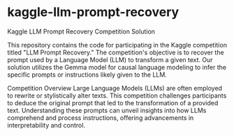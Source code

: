# kaggle-llm-prompt-recovery
Kaggle LLM Prompt Recovery Competition Solution

This repository contains the code for participating in the Kaggle competition titled "LLM Prompt Recovery." The competition's objective is to recover the prompt used by a Language Model (LLM) to transform a given text. Our solution utilizes the Gemma model for causal language modeling to infer the specific prompts or instructions likely given to the LLM.

Competition Overview
Large Language Models (LLMs) are often employed to rewrite or stylistically alter texts. This competition challenges participants to deduce the original prompt that led to the transformation of a provided text. Understanding these prompts can unveil insights into how LLMs comprehend and process instructions, offering advancements in interpretability and control.



